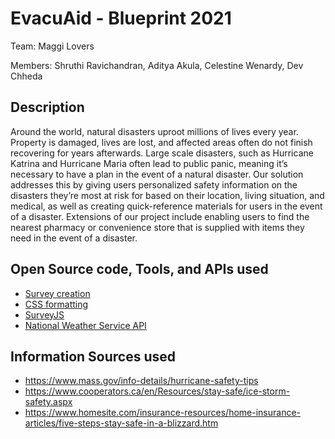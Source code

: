 # EvacuAid - Blueprint 2021
Team: Maggi Lovers

Members: Shruthi Ravichandran, Aditya Akula, Celestine Wenardy, Dev Chheda

## Description
Around the world, natural disasters uproot millions of lives every year. Property is damaged, lives are lost, and affected areas often do not finish recovering for years afterwards. Large scale disasters, such as Hurricane Katrina and Hurricane Maria often lead to public panic, meaning it’s necessary to have a plan in the event of a natural disaster. Our solution addresses this by giving users personalized safety information on the disasters they’re most at risk for based on their location, living situation, and medical, as well as creating quick-reference materials for users in the event of a disaster. Extensions of our project include enabling users to find the nearest pharmacy or convenience store that is supplied with items they need in the event of a disaster.


## Open Source code, Tools, and APIs used
- [Survey creation](https://towardsdatascience.com/how-to-create-online-survey-for-free-with-surveyjs-and-google-sheets-d9a782d0f458)
- [CSS formatting](https://nicepage.com/doc)
- [SurveyJS](https://surveyjs.io/)
- [National Weather Service API](https://www.weather.gov/)

## Information Sources used
- https://www.mass.gov/info-details/hurricane-safety-tips
- https://www.cooperators.ca/en/Resources/stay-safe/ice-storm-safety.aspx
- https://www.homesite.com/insurance-resources/home-insurance-articles/five-steps-stay-safe-in-a-blizzard.htm



